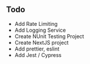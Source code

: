## Todo
- Add Rate Limiting
- Add Logging Service
- Create NUnit Testing Project
- Create NextJS project
- Add prettier, eslint
- Add Jest / Cypress

